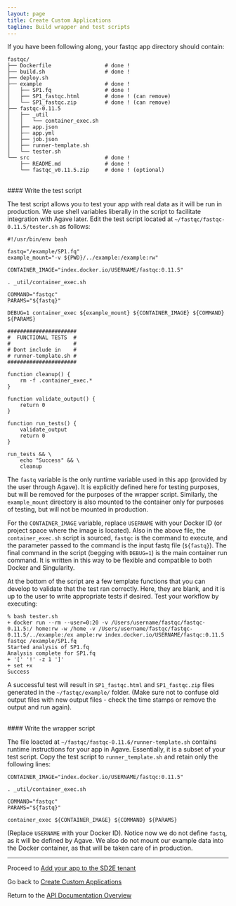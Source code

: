 ```yaml
---
layout: page
title: Create Custom Applications
tagline: Build wrapper and test scripts
---
```


If you have been following along, your fastqc app directory should contain:
```
fastqc/
├── Dockerfile                 # done !
├── build.sh                   # done !
├── deploy.sh
├── example                    # done !
│   ├── SP1.fq                 # done !
│   ├── SP1_fastqc.html        # done ! (can remove)
│   └── SP1_fastqc.zip         # done ! (can remove)
├── fastqc-0.11.5
│   ├── _util
│   │   └── container_exec.sh
│   ├── app.json
│   ├── app.yml
│   ├── job.json
│   ├── runner-template.sh
│   └── tester.sh
└── src                        # done !
    ├── README.md              # done !
    └── fastqc_v0.11.5.zip     # done ! (optional)
```

<br>
#### Write the test script

The test script allows you to test your app with real data as it will be run in
production. We use shell variables liberally in the script to facilitate
integration with Agave later. Edit the test script located at
`~/fastqc/fastqc-0.11.5/tester.sh` as follows:
```
#!/usr/bin/env bash

fastq="/example/SP1.fq"
example_mount="-v ${PWD}/../example:/example:rw"

CONTAINER_IMAGE="index.docker.io/USERNAME/fastqc:0.11.5"

. _util/container_exec.sh

COMMAND="fastqc"
PARAMS="${fastq}"

DEBUG=1 container_exec ${example_mount} ${CONTAINER_IMAGE} ${COMMAND} ${PARAMS}

######################
#  FUNCTIONAL TESTS  #
#                    #
# Dont include in    #
# runner-template.sh #
######################

function cleanup() {
    rm -f .container_exec.*
}

function validate_output() {
    return 0
}

function run_tests() {
    validate_output
    return 0
}

run_tests && \
    echo "Success" && \
    cleanup
```

The `fastq` variable is the only runtime variable used in this
app (provided by the user through Agave). It is explicitly defined here for testing
purposes, but will be removed for the purposes of the wrapper script. Similarly,
the `example_mount` directory is also mounted to the container only for purposes
of testing, but will not be mounted in production.

For the `CONTAINER_IMAGE` variable,
replace `USERNAME` with your Docker ID (or project space where the image is
located). Also in the above file, the `container_exec.sh` script is sourced, `fastqc`
is the command to execute, and the parameter passed to the command is
the input fastq file (`${fastq}`).
The final command in the script (begging with `DEBUG=1`) is the main container
run command. It is written in this way to be flexible and compatible to both
Docker and Singularity.

At the bottom of the script are a few template functions that you can develop
to validate that the test ran correctly. Here,
they are blank, and it is up to the user to write appropriate tests if desired.
Test your workflow by executing:
```
% bash tester.sh
+ docker run --rm --user=0:20 -v /Users/username/fastqc/fastqc-0.11.5:/ home:rw -w /home -v /Users/username/fastqc/fastqc-0.11.5/../example:/ex ample:rw index.docker.io/USERNAME/fastqc:0.11.5 fastqc /example/SP1.fq
Started analysis of SP1.fq
Analysis complete for SP1.fq
+ '[' '!' -z 1 ']'
+ set +x
Success
```

A successful test will result in `SP1_fastqc.html` and `SP1_fastqc.zip` files
generated in the `~/fastqc/example/` folder. (Make sure not to confuse old output
files with new output files - check the time stamps or remove the output and run
again).

<br> 
#### Write the wrapper script

The file loacted at `~/fastqc/fastqc-0.11.6/runner-template.sh` contains runtime
instructions for your app in Agave. Essentially, it is a subset of your test 
script. Copy the test script to `runner_template.sh` and retain only the following
lines:
```
CONTAINER_IMAGE="index.docker.io/USERNAME/fastqc:0.11.5"

. _util/container_exec.sh

COMMAND="fastqc"
PARAMS="${fastq}"

container_exec ${CONTAINER_IMAGE} ${COMMAND} ${PARAMS}
```

(Replace `USERNAME` with your Docker ID).
Notice now we do not define `fastq`, as it will be defined
by Agave. We also do not mount our example data into the Docker container,
as that will be taken care of in production.

---
Proceed to [Add your app to the SD2E tenant](create_application_04.md)

Go back to [Create Custom Applications](create_application.md)

Return to the [API Documentation Overview](../index.md)
